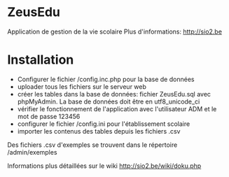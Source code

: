 ZeusEdu
=======
Application de gestion de la vie scolaire
Plus d'informations: http://sio2.be

Installation
============

 - Configurer le fichier /config.inc.php pour la base de données
 - uploader tous les fichiers sur le serveur web
 - créer les tables dans la base de données: fichier ZeusEdu.sql avec phpMyAdmin. La base de données doit être en utf8_unicode_ci
 - vérifier le fonctionnement de l'application avec l'utilisateur ADM et le mot de passe 123456
 - configurer le fichier /config.ini pour l'établissement scolaire
 - importer les contenus des tables depuis les fichiers .csv
 
 Des fichiers .csv d'exemples se trouvent dans le répertoire /admin/exemples
 
 Informations plus détaillées sur le wiki http://sio2.be/wiki/doku.php

